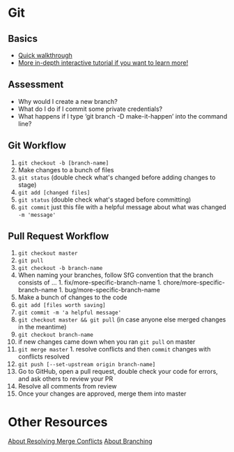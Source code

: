 # Git

## Basics
* [Quick walkthrough](https://guides.github.com/activities/hello-world/)
* [More in-depth interactive tutorial if you want to learn more!](https://learngitbranching.js.org/)

## Assessment
* Why would I create a new branch?
* What do I do if I commit some private credentials?
* What happens if I type ‘git branch -D make-it-happen’ into the command line?

## Git Workflow
1. `git checkout -b [branch-name]`
1. Make changes to a bunch of files
1. `git status` (double check what's changed before adding changes to stage)
1. `git add [changed files]`
1. `git status` (double check what's staged before committing)
1. `git commit` just this file with a helpful message about what was changed `-m 'message'`

## Pull Request Workflow
1. `git checkout master`
1. `git pull`
1. `git checkout -b branch-name`
  1. When naming your branches, follow SfG convention that the branch consists of ...
    1. fix/more-specific-branch-name
    1. chore/more-specific-branch-name
    1. bug/more-specific-branch-name
1. Make a bunch of changes to the code
1. `git add [files worth saving]`
1. `git commit -m 'a helpful message'`
1. `git checkout master && git pull` (in case anyone else merged changes in the meantime)
1. `git checkout branch-name`
  1. if new changes came down when you ran `git pull` on master
  1. `git merge master`
    1. resolve conflicts and then `commit` changes with conflicts resolved
1. `git push [--set-upstream origin branch-name]`
1. Go to GitHub, open a pull request, double check your code for errors, and ask others to review your PR
1. Resolve all comments from review
1. Once your changes are approved, merge them into master

# Other Resources
[About Resolving Merge Conflicts](https://help.github.com/articles/resolving-a-merge-conflict-using-the-command-line/)
[About Branching](https://git-scm.com/book/en/v2/Git-Branching-Basic-Branching-and-Merging)
